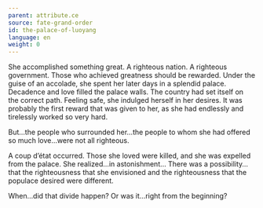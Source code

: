 ```yaml
---
parent: attribute.ce
source: fate-grand-order
id: the-palace-of-luoyang
language: en
weight: 0
---
```


She accomplished something great.
A righteous nation. A righteous government.
Those who achieved greatness should be rewarded.
Under the guise of an accolade, she spent her later days in a splendid palace.
Decadence and love filled the palace walls.
The country had set itself on the correct path. Feeling safe, she indulged herself in her desires.
It was probably the first reward that was given to her, as she had endlessly and tirelessly worked so very hard.

But…the people who surrounded her…the people to whom she had offered so much love…were not all righteous.

A coup d’état occurred. Those she loved were killed, and she was expelled from the palace.
She realized…in astonishment…
There was a possibility…that the righteousness that she envisioned and the righteousness that the populace desired were different.

When…did that divide happen?
Or was it…right from the beginning?
